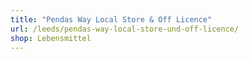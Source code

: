 ```yaml
---
title: "Pendas Way Local Store & Off Licence"
url: /leeds/pendas-way-local-store-und-off-licence/
shop: Lebensmittel
---
```

